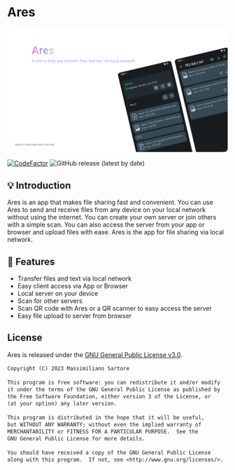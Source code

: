 # Ares

<img src="docs/resources/banner.webp">

[![CodeFactor](https://www.codefactor.io/repository/github/msartore/ares/badge)](https://www.codefactor.io/repository/github/msartore/ares) ![GitHub release (latest by date)](https://img.shields.io/github/v/release/msartore/Ares) 

## 💡 Introduction
Ares is an app that makes file sharing fast and convenient. You can use Ares to send and receive files from any device on your local network without using the internet. You can create your own server or join others with a simple scan. You can also access the server from your app or browser and upload files with ease. Ares is the app for file sharing via local network.

## 🌟 Features

- Transfer files and text via local network
- Easy client access via App or Browser
- Local server on your device
- Scan for other servers
- Scan QR code with Ares or a QR scanner to easy access the server
- Easy file upload to server from browser

## License

Ares is released under the [GNU General Public License v3.0](LICENSE.md).

```
Copyright (C) 2023 Massimiliano Sartore

This program is free software: you can redistribute it and/or modify
it under the terms of the GNU General Public License as published by
the Free Software Foundation, either version 3 of the License, or
(at your option) any later version.

This program is distributed in the hope that it will be useful,
but WITHOUT ANY WARRANTY; without even the implied warranty of
MERCHANTABILITY or FITNESS FOR A PARTICULAR PURPOSE.  See the
GNU General Public License for more details.

You should have received a copy of the GNU General Public License
along with this program.  If not, see <http://www.gnu.org/licenses/>.
```
